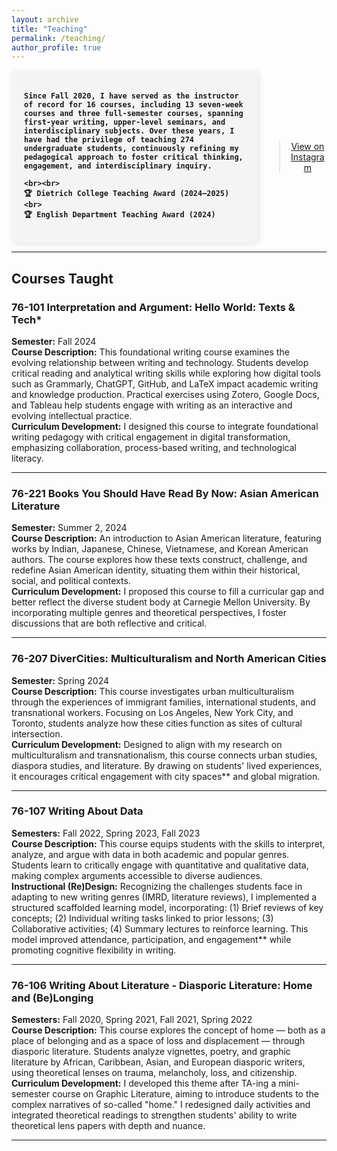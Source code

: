 ```yaml
---
layout: archive
title: "Teaching"
permalink: /teaching/
author_profile: true
---
```


<div style="display: flex; align-items: center; justify-content: space-between; gap: 10px;">

  <!-- Left: Yellow Text Box -->
  <div style="flex: 1; background-color: #f4f4f4; padding: 20px; border-radius: 8px; 
              box-shadow: 2px 2px 10px rgba(0, 0, 0, 0.1); font-weight: bold;">

    Since Fall 2020, I have served as the instructor of record for 16 courses, including 13 seven-week courses and three full-semester courses, spanning first-year writing, upper-level seminars, and interdisciplinary subjects. Over these years, I have had the privilege of teaching 274 undergraduate students, continuously refining my pedagogical approach to foster critical thinking, engagement, and interdisciplinary inquiry.

    <br><br>
    🏆 Dietrich College Teaching Award (2024–2025)  <br>
    🏆 English Department Teaching Award (2024)  

  </div>

  <!-- Right: Instagram Embed -->
  <div style="flex: 1; text-align: center; max-width: 100px;">
    <blockquote class="instagram-media" 
                data-instgrm-permalink="https://www.instagram.com/p/DFnYv-9RyE5/?igsh=MTFmZG04aXBhZ290bA==" 
                data-instgrm-version="14">
      <p><a href="https://www.instagram.com/p/DFnYv-9RyE5/?igsh=MTFmZG04aXBhZ290bA==" target="_blank">
        View on Instagram
      </a></p>
    </blockquote>
    <script async src="https://www.instagram.com/embed.js"></script>
  </div>

</div>

---

## **Courses Taught**  

### **76-101 Interpretation and Argument: Hello World: Texts & Tech***
**Semester:** Fall 2024  
**Course Description:** This foundational writing course examines the evolving relationship between writing and technology. Students develop critical reading and analytical writing skills while exploring how digital tools such as Grammarly, ChatGPT, GitHub, and LaTeX impact academic writing and knowledge production. Practical exercises using Zotero, Google Docs, and Tableau help students engage with writing as an interactive and evolving intellectual practice.  
**Curriculum Development:** I designed this course to integrate foundational writing pedagogy with critical engagement in digital transformation, emphasizing collaboration, process-based writing, and technological literacy.  

---

### **76-221 Books You Should Have Read By Now: Asian American Literature**  
**Semester:** Summer 2, 2024  
**Course Description:** An introduction to Asian American literature, featuring works by Indian, Japanese, Chinese, Vietnamese, and Korean American authors. The course explores how these texts construct, challenge, and redefine Asian American identity, situating them within their historical, social, and political contexts.  
**Curriculum Development:** I proposed this course to fill a curricular gap and better reflect the diverse student body at Carnegie Mellon University. By incorporating multiple genres and theoretical perspectives, I foster discussions that are both reflective and critical.  

---

### **76-207 DiverCities: Multiculturalism and North American Cities**  
**Semester:** Spring 2024  
**Course Description:** This course investigates urban multiculturalism through the experiences of immigrant families, international students, and transnational workers. Focusing on Los Angeles, New York City, and Toronto, students analyze how these cities function as sites of cultural intersection.  
**Curriculum Development:** Designed to align with my research on multiculturalism and transnationalism, this course connects urban studies, diaspora studies, and literature. By drawing on students' lived experiences, it encourages critical engagement with city spaces** and global migration.  

---

### **76-107 Writing About Data**  
**Semesters:** Fall 2022, Spring 2023, Fall 2023  
**Course Description:** This course equips students with the skills to interpret, analyze, and argue with data in both academic and popular genres. Students learn to critically engage with quantitative and qualitative data, making complex arguments accessible to diverse audiences.  
**Instructional (Re)Design:** Recognizing the challenges students face in adapting to new writing genres (IMRD, literature reviews), I implemented a structured scaffolded learning model, incorporating: (1) Brief reviews of key concepts; (2) Individual writing tasks linked to prior lessons; (3) Collaborative activities; (4) Summary lectures to reinforce learning. This model improved attendance, participation, and engagement** while promoting cognitive flexibility in writing.  

---

### **76-106 Writing About Literature - Diasporic Literature: Home and (Be)Longing**  
**Semesters:** Fall 2020, Spring 2021, Fall 2021, Spring 2022  
**Course Description:** This course explores the concept of home — both as a place of belonging and as a space of loss and displacement — through diasporic literature. Students analyze vignettes, poetry, and graphic literature by African, Caribbean, Asian, and European diasporic writers, using theoretical lenses on trauma, melancholy, loss, and citizenship.  
**Curriculum Development:** I developed this theme after TA-ing a mini-semester course on Graphic Literature, aiming to introduce students to the complex narratives of so-called "home." I redesigned daily activities and integrated theoretical readings to strengthen students' ability to write theoretical lens papers with depth and nuance.  

---
